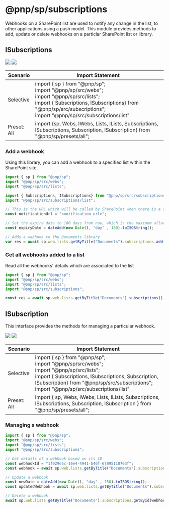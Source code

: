 # @pnp/sp/subscriptions

Webhooks on a SharePoint list are used to notify any change in the list, to other applications using a push model. This module provides methods to add, update or delete webhooks on a particlar SharePoint list or library.

## ISubscriptions

[![](https://img.shields.io/badge/Invokable-informational.svg)](../concepts/invokable.md) [![](https://img.shields.io/badge/Selective%20Imports-informational.svg)](../concepts/selective-imports.md)

| Scenario    | Import Statement                                                                                                                                                                                                           |
| ----------- | -------------------------------------------------------------------------------------------------------------------------------------------------------------------------------------------------------------------------- |
| Selective   | import { sp } from "@pnp/sp";<br />import "@pnp/sp/src/webs";<br />import "@pnp/sp/src/lists";<br />import { Subscriptions, ISubscriptions} from "@pnp/sp/src/subscriptions";<br />import "@pnp/sp/src/subscriptions/list" |
| Preset: All | import {sp, Webs, IWebs, Lists, ILists, Subscriptions, ISubscriptions, Subscription, ISubscription} from "@pnp/sp/presets/all";                                                                                            |


### Add a webhook

Using this library, you can add a webhook to a specified list within the SharePoint site.

```TypeScript
import { sp } from "@pnp/sp";
import "@pnp/sp/src/webs";
import "@pnp/sp/src/lists";

import { Subscriptions, ISubscriptions} from "@pnp/sp/src/subscriptions";
import "@pnp/sp/src/subscriptions/list";

// This is the URL which will be called by SharePoint when there is a change in the list
const notificationUrl = "<notification-url>";

// Set the expiry date to 180 days from now, which is the maximum allowed for the webhook expiry date.
const expiryDate = dateAdd(new Date(), "day" , 180).toISOString();

// Adds a webhook to the Documents library
var res = await sp.web.lists.getByTitle("Documents").subscriptions.add(notificationUrl,expiryDate);
```

### Get all webhooks added to a list

Read all the webhooks' details which are associated to the list

```TypeScript
import { sp } from "@pnp/sp";
import "@pnp/sp/src/webs";
import "@pnp/sp/src/lists";
import "@pnp/sp/src/subscriptions";

const res = await sp.web.lists.getByTitle("Documents").subscriptions();
```

## ISubscription

This interface provides the methods for managing a particular webhook.

[![](https://img.shields.io/badge/Invokable-informational.svg)](../concepts/invokable.md) [![](https://img.shields.io/badge/Selective%20Imports-informational.svg)](../concepts/selective-imports.md)

| Scenario    | Import Statement                                                                                                                                                                                                                                        |
| ----------- | ------------------------------------------------------------------------------------------------------------------------------------------------------------------------------------------------------------------------------------------------------- |
| Selective   | import { sp } from "@pnp/sp";<br />import "@pnp/sp/src/webs";<br />import "@pnp/sp/src/lists";<br />import { Subscriptions, ISubscriptions, Subscription, ISubscription} from "@pnp/sp/src/subscriptions";<br />import "@pnp/sp/src/subscriptions/list" |
| Preset: All | import { sp, Webs, IWebs, Lists, ILists, Subscriptions, ISubscriptions, Subscription, ISubscription } from "@pnp/sp/presets/all";                                                                                                                       |

### Managing a webhook

```TypeScript
import { sp } from "@pnp/sp";
import "@pnp/sp/src/webs";
import "@pnp/sp/src/lists";
import "@pnp/sp/src/subscriptions";

// Get details of a webhook based on its ID
const webhookId = "1f029e5c-16e4-4941-b46f-67895118763f";
const webhook = await sp.web.lists.getByTitle("Documents").subscriptions.getById(webhookId)();

// Update a webhook
const newDate = dateAdd(new Date(), "day" , 150).toISOString();
const updatedWebhook = await sp.web.lists.getByTitle("Documents").subscriptions.getById(webhookId).update(newDate);

// Delete a webhook
await sp.web.lists.getByTitle("Documents").subscriptions.getById(webhookId).delete();
```